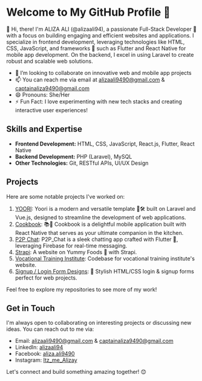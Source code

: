 # Welcome to My GitHub Profile 👋

👋 Hi, there! I'm ALIZA ALI (@alizaali94), a passionate Full-Stack Developer 👀 with a focus on building engaging and efficient websites and applications. I specialize in frontend development, leveraging technologies like HTML, CSS, JavaScript, and frameworks 🌱 such as Flutter and React Native for mobile app development. On the backend, I excel in using Laravel to create robust and scalable web solutions.

- 💞️ I’m looking to collaborate on innovative web and mobile app projects
- 📫 You can reach me via email at [alizaali9490@gmail.com](mailto:alizaali9490@gmail.com) & [captainaliza9490@gmail.com](mailto:captainaliza9490@gmail.com)
- 😄 Pronouns: She/Her
- ⚡ Fun Fact: I love experimenting with new tech stacks and creating interactive user experiences!

## Skills and Expertise

- **Frontend Development:** HTML, CSS, JavaScript, React.js, Flutter, React Native
- **Backend Development:** PHP (Laravel), MySQL
- **Other Technologies:** Git, RESTful APIs, UI/UX Design

## Projects

Here are some notable projects I've worked on:

1. [YOORI](https://github.com/alizaali94/YOORI): Yoori is a modern and versatile template 🎨🛠️ built on Laravel and Vue.js, designed to streamline the development of web applications.
2. [Cookbook](https://github.com/alizaali94/Cookbook): 📚🍴 Cookbook is a delightful mobile application built with React Native that serves as your ultimate companion in the kitchen. 
3. [P2P Chat](https://github.com/alizaali94/P2P_Chat): P2P_Chat is a sleek chatting app crafted with Flutter 📱, leveraging Firebase for real-time messaging.
4. [Strapi](https://github.com/alizaali94/Strapi): A website on Yummy Foods 🤤 with Strapi.
5. [Vocational Training Institute](https://github.com/alizaali94/Vocational-Training-Institute): Codebase for vocational training institute's website.
6. [Signup / Login Form Designs](https://github.com/alizaali94/SignUp-Login-Designs): 🎨 Stylish HTML/CSS login & signup forms perfect for web projects.

Feel free to explore my repositories to see more of my work!

## Get in Touch

I'm always open to collaborating on interesting projects or discussing new ideas. You can reach out to me via:

- Email: [alizaali9490@gmail.com](mailto:alizaali9490@gmail.com) & [captainaliza9490@gmail.com](mailto:captainaliza9490@gmail.com)
- LinkedIn: [alizaali94](https://www.linkedin.com/in/aliza-ali94/)
- Facebook: [aliza.ali9490](https://www.facebook.com/aliza.ali949/)
- Instagram: [Itz_me_Alizay](https://www.instagram.com/itzmealizay9490/)

Let's connect and build something amazing together! 😊

